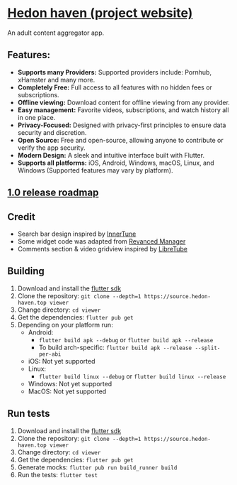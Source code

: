 # [Hedon haven (project website)](https://hedon-haven.top/)
An adult content aggregator app.
## Features:
* **Supports many Providers:** Supported providers include: Pornhub, xHamster and many more.  
* **Completely Free:** Full access to all features with no hidden fees or subscriptions.  
* **Offline viewing:** Download content for offline viewing from any provider.  
* **Easy management:** Favorite videos, subscriptions, and watch history all in one place.  
* **Privacy-Focused:** Designed with privacy-first principles to ensure data security and discretion.  
* **Open Source:** Free and open-source, allowing anyone to contribute or verify the app security.  
* **Modern Design:** A sleek and intuitive interface built with Flutter.  
* **Supports all platforms:** iOS, Android, Windows, macOS, Linux, and Windows (Supported features may vary by platform).  


## **[1.0 release roadmap](https://github.com/orgs/Hedon-haven/projects/1)**

## Credit

* Search bar design inspired by [InnerTune](https://github.com/z-huang/InnerTune)  
* Some widget code was adapted from [Revanced Manager](https://github.com/ReVanced/revanced-manager)  
* Comments section & video gridview inspired by [LibreTube](https://libretube.dev/)

## Building

1. Download and install the [flutter sdk](https://docs.flutter.dev/get-started/install)
2. Clone the repository: `git clone --depth=1 https://source.hedon-haven.top viewer`
3. Change directory: `cd viewer`
4. Get the dependencies: `flutter pub get`
5. Depending on your platform run:
    * Android:
        * `flutter build apk --debug` or `flutter build apk --release`
        * To build arch-specific: `flutter build apk --release --split-per-abi`
    * iOS: Not yet supported
    * Linux:
        * `flutter build linux --debug` or `flutter build linux --release`
    * Windows: Not yet supported
    * MacOS: Not yet supported

## Run tests

1. Download and install the [flutter sdk](https://docs.flutter.dev/get-started/install)
2. Clone the repository: `git clone --depth=1 https://source.hedon-haven.top viewer`
3. Change directory: `cd viewer`
4. Get the dependencies: `flutter pub get`
5. Generate mocks: `flutter pub run build_runner build`
6. Run the tests: `flutter test`
